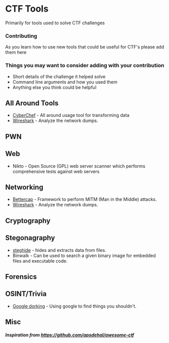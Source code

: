 # CTF Tools
Primarily for tools used to solve CTF challenges

### Contributing

As you learn how to use new tools that could be useful for CTF's please add them here

### Things you may want to consider adding with your contribution
* Short details of the challenge it helped solve
* Command line arguments and how you used them
* Anything else you think could be helpful

## All Around Tools
- [CyberChef](https://gchq.github.io/CyberChef/) - All around usage tool for transforming data
- [Wireshark](https://www.wireshark.org/) - Analyze the network dumps.

## PWN


## Web
- Nikto - Open Source (GPL) web server scanner which performs comprehensive tests against web servers

## Networking
- [Bettercap](https://github.com/bettercap/bettercap) - Framework to perform MITM (Man in the Middle) attacks.
- [Wireshark](https://www.wireshark.org/) - Analyze the network dumps.

## Cryptography

## Stegonagraphy
- [steghide](https://github.com/StefanoDeVuono/steghide) - hides and extracts data from files.
- Binwalk - Can be used to search a given binary image for embedded files and executable code.

## Forensics

## OSINT/Trivia
- [Google dorking](https://securitytrails.com/blog/google-hacking-techniques) - Using google to find things you shouldn't.

## Misc


##### Inspiration from https://github.com/apsdehal/awesome-ctf
